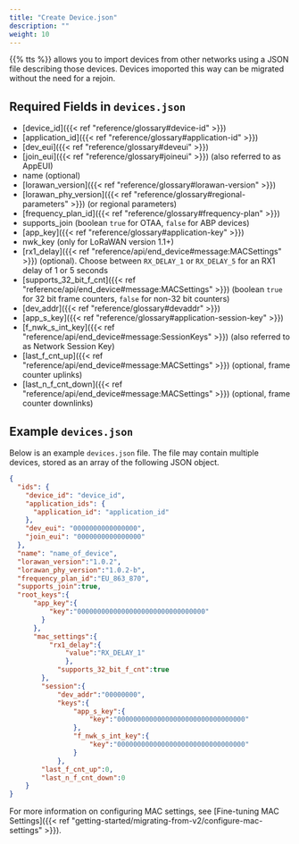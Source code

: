 ```yaml
---
title: "Create Device.json"
description: ""
weight: 10
---
```


{{% tts %}} allows you to import devices from other networks using a JSON file describing those devices. Devices imoported this way can be migrated without the need for a rejoin.

## Required Fields in `devices.json`

- [device_id]({{< ref "reference/glossary#device-id" >}}) 
- [application_id]({{< ref "reference/glossary#application-id" >}}) 
- [dev_eui]({{< ref "reference/glossary#deveui" >}}) 
- [join_eui]({{< ref "reference/glossary#joineui" >}}) (also referred to as AppEUI)
- name (optional)
- [lorawan_version]({{< ref "reference/glossary#lorawan-version" >}}) 
- [lorawan_phy_version]({{< ref "reference/glossary#regional-parameters" >}}) (or regional parameters)
- [frequency_plan_id]({{< ref "reference/glossary#frequency-plan" >}})
- supports_join (boolean `true` for OTAA, `false` for ABP devices)
- [app_key]({{< ref "reference/glossary#application-key" >}})
- nwk_key (only for LoRaWAN version 1.1+)
- [rx1_delay]({{< ref "reference/api/end_device#message:MACSettings" >}}) (optional). Choose between `RX_DELAY_1` or `RX_DELAY_5` for an RX1 delay of 1 or 5 seconds
- [supports_32_bit_f_cnt]({{< ref "reference/api/end_device#message:MACSettings" >}}) (boolean `true` for 32 bit frame counters, `false` for non-32 bit counters)
- [dev_addr]({{< ref "reference/glossary#devaddr" >}})
- [app_s_key]({{< ref "reference/glossary#application-session-key" >}})
- [f_nwk_s_int_key]({{< ref "reference/api/end_device#message:SessionKeys" >}}) (also referred to as Network Session Key)
- [last_f_cnt_up]({{< ref "reference/api/end_device#message:MACSettings" >}}) (optional, frame counter uplinks)
- [last_n_f_cnt_down]({{< ref "reference/api/end_device#message:MACSettings" >}}) (optional, frame counter downlinks)

## Example `devices.json`

Below is an example `devices.json` file. The file may contain multiple devices, stored as an array of the following JSON object.

```json
{
  "ids": {
    "device_id": "device_id",
    "application_ids": {
      "application_id": "application_id"
    },
    "dev_eui": "0000000000000000",
    "join_eui": "0000000000000000"
  },
  "name": "name_of_device",
  "lorawan_version":"1.0.2",
  "lorawan_phy_version":"1.0.2-b",
  "frequency_plan_id":"EU_863_870",
  "supports_join":true,
  "root_keys":{
      "app_key":{
          "key":"00000000000000000000000000000000"
        }
      },
      "mac_settings":{
          "rx1_delay":{
              "value":"RX_DELAY_1"
              },
            "supports_32_bit_f_cnt":true
        },
        "session":{
            "dev_addr":"00000000",
            "keys":{
                "app_s_key":{
                    "key":"00000000000000000000000000000000"
                },
                "f_nwk_s_int_key":{
                    "key":"00000000000000000000000000000000"
                }
            },
        "last_f_cnt_up":0,
        "last_n_f_cnt_down":0
    }
}
```

For more information on configuring MAC settings, see [Fine-tuning MAC Settings]({{< ref "getting-started/migrating-from-v2/configure-mac-settings" >}}).
